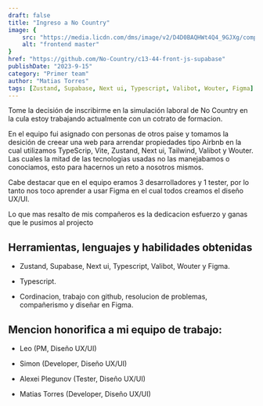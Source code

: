 ```yaml
---
draft: false
title: "Ingreso a No Country"
image: {
    src: "https://media.licdn.com/dms/image/v2/D4D0BAQHWt4Q4_9GJXg/company-logo_200_200/company-logo_200_200/0/1733860811310?e=1762992000&v=beta&t=Gkc9f1Kh4Iqvwj1GJzIf6jf7dAje6VuAsoZBoLDpw2A",
    alt: "frontend master"
}
href: "https://github.com/No-Country/c13-44-front-js-supabase"
publishDate: "2023-9-15"
category: "Primer team"
author: "Matias Torres"
tags: [Zustand, Supabase, Next ui, Typescript, Valibot, Wouter, Figma]
---
```


Tome la decisión de inscribirme en la simulación laboral de No Country en la cula estoy trabajando actualmente con un cotrato  de formacion.

En el equipo fui asignado con personas de otros paise y tomamos la desición de creear una web para arrendar propiedades tipo Airbnb en la cual utilizamos TypeScrip, Vite, Zustand, Next ui, Tailwind, Valibot y Wouter. Las cuales la mitad de las tecnologias usadas no las manejabamos o conociamos, esto para hacernos un reto a nosotros mismos.
 
Cabe destacar que en el equipo eramos 3 desarrolladores y 1 tester, por lo tanto nos toco aprender a usar Figma en el cual todos creamos el diseño UX/UI. 

Lo que mas resalto de mis compañeros es la dedicacion esfuerzo y ganas que le pusimos al projecto

## Herramientas, lenguajes y habilidades obtenidas 

- Zustand, Supabase, Next ui, Typescript, Valibot, Wouter y Figma.

- Typescript.

- Cordinacion, trabajo con github, resolucion de problemas, compañerismo y diseñar en Figma. 

## Mencion honorifica a mi equipo de trabajo:

- Leo (PM, Diseño UX/UI)

- Simon (Developer, Diseño UX/UI)

- Alexei Plegunov (Tester, Diseño UX/UI)

- Matias Torres (Developer, Diseño UX/UI)

